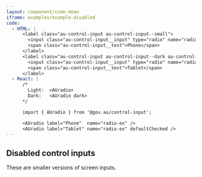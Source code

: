 ```yaml
---
layout: component/code-demo
iframe: examples/example-disabled
code:
  - HTML: |
      <label class="au-control-input au-control-input--small">
        <input class="au-control-input__input" type="radio" name="radio-ex">
        <span class="au-control-input__text">Phone</span>
      </label>
      <label class="au-control-input au-control-input--dark au-control-input--small">
        <input class="au-control-input__input" type="radio" name="radio-ex" checked>
        <span class="au-control-input__text">Tablet</span>
      </label>
  - React: |
      /*
        Light:  <AUradio>
        Dark:   <AUradio dark>
      */

      import { AUradio } from '@gov.au/control-input';

      <AUradio label="Phone"  name="radio-ex" />
      <AUradio label="Tablet" name="radio-ex" defaultChecked />
---
```

## Disabled control inputs

These are smaller versions of screen inputs.
